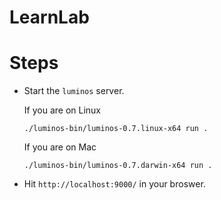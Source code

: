 # LearnLab

# Steps

* Start the ```luminos``` server.

	If you are on Linux

	```
	./luminos-bin/luminos-0.7.linux-x64 run .
	```

	If you are on Mac

	```
	./luminos-bin/luminos-0.7.darwin-x64 run .
	```

* Hit ```http://localhost:9000/``` in your broswer.